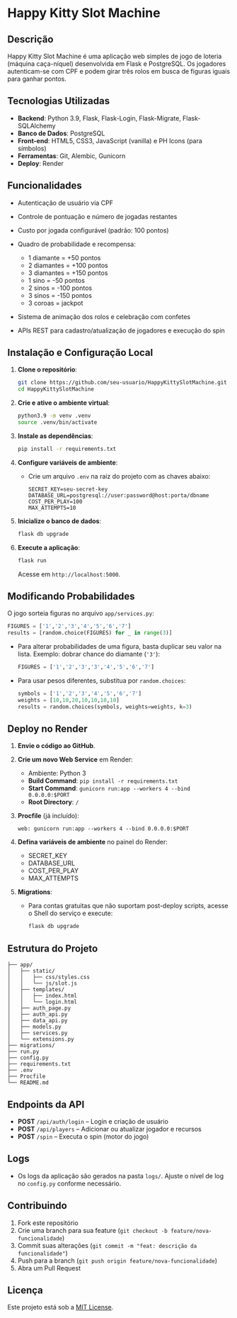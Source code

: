 # Happy Kitty Slot Machine

## Descrição

Happy Kitty Slot Machine é uma aplicação web simples de jogo de loteria (máquina caça-níquel) desenvolvida em Flask e PostgreSQL. Os jogadores autenticam-se com CPF e podem girar três rolos em busca de figuras iguais para ganhar pontos.

## Tecnologias Utilizadas

* **Backend**: Python 3.9, Flask, Flask-Login, Flask-Migrate, Flask-SQLAlchemy
* **Banco de Dados**: PostgreSQL
* **Front-end**: HTML5, CSS3, JavaScript (vanilla) e PH Icons (para símbolos)
* **Ferramentas**: Git, Alembic, Gunicorn
* **Deploy**: Render

## Funcionalidades

* Autenticação de usuário via CPF
* Controle de pontuação e número de jogadas restantes
* Custo por jogada configurável (padrão: 100 pontos)
* Quadro de probabilidade e recompensa:

  * 1 diamante = +50 pontos
  * 2 diamantes = +100 pontos
  * 3 diamantes = +150 pontos
  * 1 sino = -50 pontos
  * 2 sinos = -100 pontos
  * 3 sinos = -150 pontos
  * 3 coroas = jackpot
* Sistema de animação dos rolos e celebração com confetes
* APIs REST para cadastro/atualização de jogadores e execução do spin

## Instalação e Configuração Local

1. **Clone o repositório**:

   ```bash
   git clone https://github.com/seu-usuario/HappyKittySlotMachine.git
   cd HappyKittySlotMachine
   ```

2. **Crie e ative o ambiente virtual**:

   ```bash
   python3.9 -m venv .venv
   source .venv/bin/activate
   ```

3. **Instale as dependências**:

   ```bash
   pip install -r requirements.txt
   ```

4. **Configure variáveis de ambiente**:

   * Crie um arquivo `.env` na raiz do projeto com as chaves abaixo:

     ```env
     SECRET_KEY=seu-secret-key
     DATABASE_URL=postgresql://user:password@host:porta/dbname
     COST_PER_PLAY=100
     MAX_ATTEMPTS=10
     ```

5. **Inicialize o banco de dados**:

   ```bash
   flask db upgrade
   ```

6. **Execute a aplicação**:

   ```bash
   flask run
   ```

   Acesse em `http://localhost:5000`.

## Modificando Probabilidades

O jogo sorteia figuras no arquivo `app/services.py`:

```python
FIGURES = ['1','2','3','4','5','6','7']
results = [random.choice(FIGURES) for _ in range(3)]
```

* Para alterar probabilidades de uma figura, basta duplicar seu valor na lista. Exemplo: dobrar chance do diamante (`'3'`):

  ```python
  FIGURES = ['1','2','3','3','4','5','6','7']
  ```
* Para usar pesos diferentes, substitua por `random.choices`:

  ```python
  symbols = ['1','2','3','4','5','6','7']
  weights = [10,10,20,10,10,10,10]
  results = random.choices(symbols, weights=weights, k=3)
  ```

## Deploy no Render

1. **Envie o código ao GitHub**.
2. **Crie um novo Web Service** em Render:

   * Ambiente: Python 3
   * **Build Command**: `pip install -r requirements.txt`
   * **Start Command**: `gunicorn run:app --workers 4 --bind 0.0.0.0:$PORT`
   * **Root Directory**: `/`
3. **Procfile** (já incluído):

   ```text
   web: gunicorn run:app --workers 4 --bind 0.0.0.0:$PORT
   ```
4. **Defina variáveis de ambiente** no painel do Render:

   * SECRET\_KEY
   * DATABASE\_URL
   * COST\_PER\_PLAY
   * MAX\_ATTEMPTS
5. **Migrations**:

   * Para contas gratuitas que não suportam post-deploy scripts, acesse o Shell do serviço e execute:

     ```bash
     flask db upgrade
     ```

## Estrutura do Projeto

```
├── app/
│   ├── static/
│   │   ├── css/styles.css
│   │   └── js/slot.js
│   ├── templates/
│   │   ├── index.html
│   │   └── login.html
│   ├── auth_page.py
│   ├── auth_api.py
│   ├── data_api.py
│   ├── models.py
│   ├── services.py
│   └── extensions.py
├── migrations/
├── run.py
├── config.py
├── requirements.txt
├── .env
├── Procfile
└── README.md
```

## Endpoints da API

* **POST** `/api/auth/login` – Login e criação de usuário
* **POST** `/api/players` – Adicionar ou atualizar jogador e recursos
* **POST** `/spin` – Executa o spin (motor do jogo)

## Logs

* Os logs da aplicação são gerados na pasta `logs/`. Ajuste o nível de log no `config.py` conforme necessário.

## Contribuindo

1. Fork este repositório
2. Crie uma branch para sua feature (`git checkout -b feature/nova-funcionalidade`)
3. Commit suas alterações (`git commit -m "feat: descrição da funcionalidade"`)
4. Push para a branch (`git push origin feature/nova-funcionalidade`)
5. Abra um Pull Request

## Licença

Este projeto está sob a [MIT License](LICENSE).
